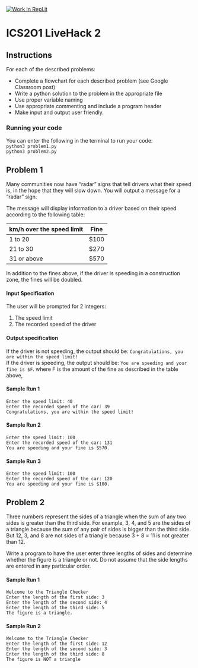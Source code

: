 [![Work in Repl.it](https://classroom.github.com/assets/work-in-replit-14baed9a392b3a25080506f3b7b6d57f295ec2978f6f33ec97e36a161684cbe9.svg)](https://classroom.github.com/online_ide?assignment_repo_id=4191604&assignment_repo_type=AssignmentRepo)
# ICS2O1 LiveHack 2

## Instructions
For each of the described problems:
* Complete a flowchart for each described problem (see Google Classroom post)
* Write a python solution to the problem in the appropriate file
* Use proper variable naming
* Use appropriate commenting and include a program header
* Make input and output user friendly.


### Running your code
You can enter the following in the terminal to run your code:  
`python3 problem1.py`  
`python3 problem2.py`  


## Problem 1
Many communities now have “radar” signs that tell drivers what their speed is, in the hope that they will slow down.  You will output a message for a “radar” sign. 
  
The message will display information to a driver based on their speed according to the following table:

| km/h over the speed limit  | Fine  |
|---|---|
| 1 to 20   | $100  |
| 21 to 30  | $270  |
| 31 or above  | $570  |

In addition to the fines above, if the driver is speeding in a construction zone, the fines will be doubled.

#### Input Specification
The user will be prompted for 2 integers:
1. The speed limit
2. The recorded speed of the driver


#### Output specification
If the driver is not speeding, the output should be: `Congratulations, you are within the speed limit!`  
If the driver is speeding, the output should be: `You are speeding and your fine is $F`. where F is the amount of the fine as described in the table above,


#### Sample Run 1  
```
Enter the speed limit: 40 
Enter the recorded speed of the car: 39
Congratulations, you are within the speed limit! 
```

#### Sample Run 2
```
Enter the speed limit: 100 
Enter the recorded speed of the car: 131 
You are speeding and your fine is $570. 
```

#### Sample Run 3 
```
Enter the speed limit: 100 
Enter the recorded speed of the car: 120 
You are speeding and your fine is $100.
```

## Problem 2
Three numbers represent the sides of a triangle when the sum of any two sides is greater than the third side. For example, 3, 4, and 5 are the sides of a triangle because the sum of any pair of sides is bigger than the third side. But 12, 3, and 8 are not sides of a triangle because 3 + 8 = 11 is not greater than 12. 

Write a program to have the user enter three lengths of sides and determine whether the figure is a triangle or not. Do not assume that the side lengths are entered in any particular order.

#### Sample Run 1
```
Welcome to the Triangle Checker
Enter the length of the first side: 3
Enter the length of the second side: 4
Enter the length of the third side: 5
The figure is a triangle.
```

#### Sample Run 2  
```
Welcome to the Triangle Checker
Enter the length of the first side: 12
Enter the length of the second side: 3
Enter the length of the third side: 8
The figure is NOT a triangle
```







